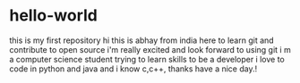 # hello-world
this is my first repository
hi this is abhay from india 
here to learn git and contribute to open source 
i'm really excited and look forward to using git
i m a computer science student trying to learn skills to be a developer
i love to code in python and java and i know c,c++,
thanks have a nice day.!
